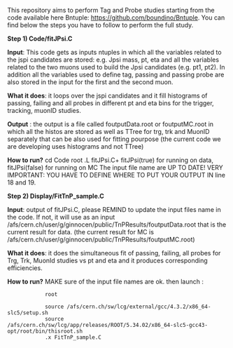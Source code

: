 
This repository aims to perform Tag and Probe studies starting from the code available here 
Bntuple: https://github.com/boundino/Bntuple.
You can find below the steps you have to follow to perform the full study.

**Step 1) Code/fitJPsi.C** 

**Input**: This code gets as inputs ntuples in which all the variables related to the jspi candidates are 
           stored: e.g. Jpsi mass, pt, eta and all the variables related to the two muons used to build the 
           Jpsi candidates  (e.g. pt1, pt2). In addition all the variables used to define 
           tag, passing and passing probe are also stored in the input  for the first and the second muon.

**What it does**: it loops over the jspi candidates and it fill histograms of passing, failing and all probes 
                  in different pt and eta bins for the trigger, tracking, muonID studies.

**Output** : the output is a file called foutputData.root or foutputMC.root in which all the histos are stored as well 
             as TTree for trg, trk and MuonID separately that can be also used for fitting pourpose
             (the current code we are developing uses histograms and not TTree)

**How to run?** cd Code
                root 
                .L fitJPsi.C+
                fitJPsi(true) for running on data, fitJPsi(false) for running on MC
                The input file name are UP TO DATE!
                VERY IMPORTANT: YOU HAVE TO DEFINE WHERE TO PUT YOUR OUTPUT IN line 18 and 19.
              
**Step 2) Display/FitTnP_sample.C** 

**Input**: output of fitJPsi.C, please REMIND to update the input files name in the code. 
           If not, it will use as an input /afs/cern.ch/user/g/ginnocen/public/TnPResults/foutputData.root
           that is the current result for data. 
           (the current result for MC is /afs/cern.ch/user/g/ginnocen/public/TnPResults/foutputMC.root)

**What it does**: it does the simultaneous fit of passing, failing, all probes for Trg, Trk, MuonId 
                  studies vs pt and eta and it produces corresponding efficiencies.

**How to run?** MAKE sure of the input file names are ok. 
                then launch :
                
                root 
                
                source /afs/cern.ch/sw/lcg/external/gcc/4.3.2/x86_64-slc5/setup.sh
                source /afs/cern.ch/sw/lcg/app/releases/ROOT/5.34.02/x86_64-slc5-gcc43-opt/root/bin/thisroot.sh
                .x FitTnP_sample.C
